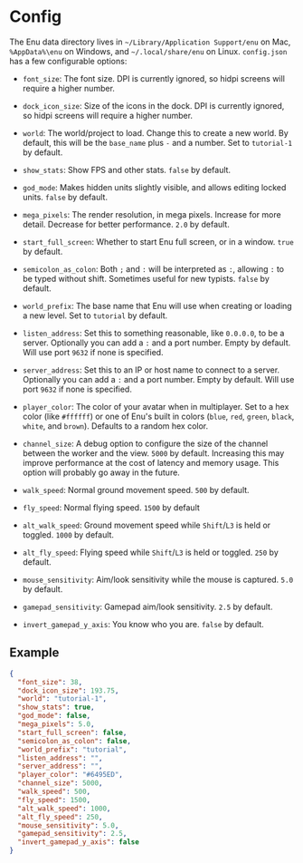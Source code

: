 # Config

The Enu data directory lives in `~/Library/Application Support/enu` on Mac, 
`%AppData%\enu` on Windows, and `~/.local/share/enu` on Linux. `config.json` has 
a few configurable options:

- `font_size`: The font size. DPI is currently ignored, so hidpi screens will 
  require a higher number.

- `dock_icon_size`: Size of the icons in the dock. DPI is currently ignored, so 
  hidpi screens will require a higher number.

- `world`: The world/project to load. Change this to create a new world. By
  default, this will be the `base_name` plus `-` and a number. Set to 
  `tutorial-1` by default.

- `show_stats`: Show FPS and other stats. `false` by default.

- `god_mode`: Makes hidden units slightly visible, and allows editing locked
  units. `false` by default.

- `mega_pixels`: The render resolution, in mega pixels. Increase for more 
  detail. Decrease for better performance. `2.0` by default.

- `start_full_screen`: Whether to start Enu full screen, or in a window. `true`
  by default.

- `semicolon_as_colon`: Both `;` and `:` will be interpreted as `:`, allowing
  `:` to be typed without shift. Sometimes useful for new typists. `false` by
  default.

- `world_prefix`: The base name that Enu will use when creating or loading
  a new level. Set to `tutorial` by default.

- `listen_address`: Set this to something reasonable, like `0.0.0.0`, to be a 
  server. Optionally you can add a `:` and a port number. Empty by default. Will
  use port `9632` if none is specified.

- `server_address`: Set this to an IP or host name to connect to a server. 
  Optionally you can add a `:` and a port number. Empty by default. Will use 
  port `9632` if none is specified.

- `player_color`: The color of your avatar when in multiplayer. Set to a hex
  color (like `#ffffff`) or one of Enu's built in colors (`blue`, `red`,
  `green`, `black`, `white`, and `brown`). Defaults to a random hex color.

- `channel_size`: A debug option to configure the size of the channel between
  the worker and the view. `5000` by default. Increasing this may improve 
  performance at the cost of latency and memory usage. This option will probably
  go away in the future.

- `walk_speed`: Normal ground movement speed. `500` by default.

- `fly_speed`: Normal flying speed. `1500` by default

- `alt_walk_speed`: Ground movement speed while `Shift`/`L3` is held or toggled.
  `1000` by default.

- `alt_fly_speed`: Flying speed while `Shift`/`L3` is held or toggled. `250` by 
  default.

- `mouse_sensitivity`: Aim/look sensitivity while the mouse is captured. `5.0` 
  by default.

- `gamepad_sensitivity`: Gamepad aim/look sensitivity. `2.5` by default.

- `invert_gamepad_y_axis`: You know who you are. `false` by default.
 
## Example

```json
{
  "font_size": 38,
  "dock_icon_size": 193.75,
  "world": "tutorial-1",
  "show_stats": true,
  "god_mode": false,
  "mega_pixels": 5.0,
  "start_full_screen": false,
  "semicolon_as_colon": false,
  "world_prefix": "tutorial",
  "listen_address": "",
  "server_address": "",
  "player_color": "#6495ED",
  "channel_size": 5000,
  "walk_speed": 500,
  "fly_speed": 1500,
  "alt_walk_speed": 1000,
  "alt_fly_speed": 250,
  "mouse_sensitivity": 5.0,
  "gamepad_sensitivity": 2.5,
  "invert_gamepad_y_axis": false
}
```
